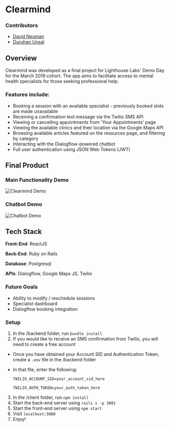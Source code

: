 # **Clearmind**

### Contributors
* [David Neuman](https://github.com/Neumand)
* [Duruhan Unsal](https://github.com/reshux/)

## **Overview**

Clearmind was developed as a final project for Lighthouse Labs' Demo Day for the March 2019 cohort. The app aims to facilitate access to mental health specialists for those seeking professional help.

### Features include:

* Booking a session with an available specialist - previously booked slots are made unavailable
* Receiving a confirmation text message via the Twilio SMS API
* Viewing or cancelling appointments from 'Your Appointments' page
* Viewing the available clinics and their location via the Google Maps API
* Browsing available articles featured on the resources page, and filtering by category
* Interacting with the Dialogflow-powered chatbot
* Full user authentication using JSON Web Tokens (JWT)

## Final Product

### Main Functionality Demo
![Clearmind Demo](https://i.imgur.com/CJ2jiMh.gif)


### Chatbot Demo
![Chatbot Demo](https://i.imgur.com/HAPzxOR.gif)

## Tech Stack

**Front-End**: ReactJS

**Back-End**: Ruby on Rails

**Database**: Postgresql

**APIs**: Dialogflow, Google Maps JS, Twilio

### Future Goals

* Ability to modify / reschedule sessions
* Specialist dashboard
* Dialogflow booking integration

### Setup

1. In the /backend folder, run `bundle install`
2. If you would like to receive an SMS confirmation from Twilio, you will need to create a free account
  * Once you have obtained your Account SID and Authentication Token, create a `.env` file in the /backend folder
  * In that file, enter the following:

    `TWILIO_ACCOUNT_SID=your_account_sid_here`
    
    `TWILIO_AUTH_TOKEN=your_auth_token_here`

3. In the /client folder, run `npm install`
4. Start the back-end server using `rails s -p 3001`
5. Start the front-end server using `npm start`
6. Visit `localhost:3000`
7. Enjoy!




